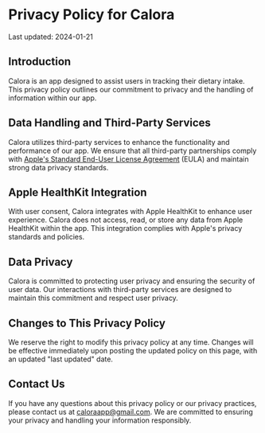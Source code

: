 # Privacy Policy for Calora

Last updated: 2024-01-21

## Introduction

Calora is an app designed to assist users in tracking their dietary intake. This privacy policy outlines our commitment to privacy and the handling of information within our app.

## Data Handling and Third-Party Services

Calora utilizes third-party services to enhance the functionality and performance of our app. We ensure that all third-party partnerships comply with [Apple's Standard End-User License Agreement](https://www.apple.com/legal/internet-services/itunes/dev/stdeula/) (EULA) and maintain strong data privacy standards.

## Apple HealthKit Integration

With user consent, Calora integrates with Apple HealthKit to enhance user experience. Calora does not access, read, or store any data from Apple HealthKit within the app. This integration complies with Apple's privacy standards and policies.

## Data Privacy

Calora is committed to protecting user privacy and ensuring the security of user data. Our interactions with third-party services are designed to maintain this commitment and respect user privacy.

## Changes to This Privacy Policy

We reserve the right to modify this privacy policy at any time. Changes will be effective immediately upon posting the updated policy on this page, with an updated "last updated" date.

## Contact Us

If you have any questions about this privacy policy or our privacy practices, please contact us at [caloraapp@gmail.com](mailto:caloraapp@gmail.com). We are committed to ensuring your privacy and handling your information responsibly.
